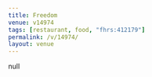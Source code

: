 ```yaml
---
title: Freedom
venue: v14974
tags: [restaurant, food, "fhrs:412179"]
permalink: /v/14974/
layout: venue
---
```

null